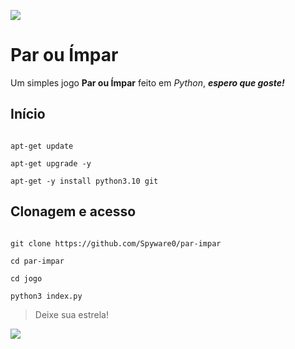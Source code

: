 ![](https://camo.githubusercontent.com/71b837571c48af3aa60a73dbc9d5936aa359d78efbfa8a6743cbbbc16b80ef4d/68747470733a2f2f63646e2e646973636f72646170702e636f6d2f6174746163686d656e74732f3830353930323039333930363630383138362f3830353931333937323533353539303932322f74656e6f722e676966)

# Par ou Ímpar

Um simples jogo **Par ou Ímpar** feito em *Python*, ***espero que goste!***

## Início

```shell script

apt-get update

apt-get upgrade -y

apt-get -y install python3.10 git

```

## Clonagem e acesso

```shell script

git clone https://github.com/Spyware0/par-impar

cd par-impar

cd jogo

python3 index.py

```

>Deixe sua estrela!

![](https://camo.githubusercontent.com/71b837571c48af3aa60a73dbc9d5936aa359d78efbfa8a6743cbbbc16b80ef4d/68747470733a2f2f63646e2e646973636f72646170702e636f6d2f6174746163686d656e74732f3830353930323039333930363630383138362f3830353931333937323533353539303932322f74656e6f722e676966)
